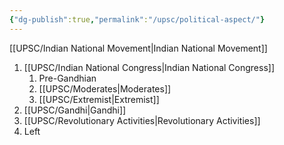 ```yaml
---
{"dg-publish":true,"permalink":"/upsc/political-aspect/"}
---
```


[[UPSC/Indian National Movement\|Indian National Movement]]
1. [[UPSC/Indian National Congress\|Indian National Congress]]
	1. Pre-Gandhian 
	2. [[UPSC/Moderates\|Moderates]]
	3. [[UPSC/Extremist\|Extremist]] 
2. [[UPSC/Gandhi\|Gandhi]]
3. [[UPSC/Revolutionary  Activities\|Revolutionary  Activities]]
4. Left 
